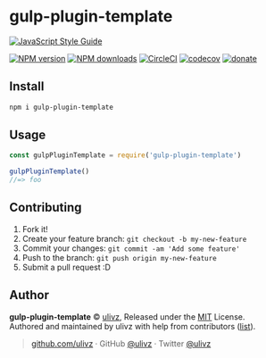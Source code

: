 # gulp-plugin-template

[![JavaScript Style Guide](https://cdn.rawgit.com/standard/standard/master/badge.svg)](https://github.com/standard/standard)

[![NPM version](https://img.shields.io/npm/v/gulp-plugin-template.svg?style=flat)](https://npmjs.com/package/gulp-plugin-template) [![NPM downloads](https://img.shields.io/npm/dm/gulp-plugin-template.svg?style=flat)](https://npmjs.com/package/gulp-plugin-template) [![CircleCI](https://circleci.com/gh/ulivz/gulp-plugin-template/tree/master.svg?style=shield)](https://circleci.com/gh/ulivz/gulp-plugin-template/tree/master)  [![codecov](https://codecov.io/gh/ulivz/gulp-plugin-template/branch/master/graph/badge.svg)](https://codecov.io/gh/ulivz/gulp-plugin-template)
 [![donate](https://img.shields.io/badge/$-donate-ff69b4.svg?maxAge=2592000&style=flat)](https://github.com/ulivz/donate)

## Install

```bash
npm i gulp-plugin-template
```

## Usage

```js
const gulpPluginTemplate = require('gulp-plugin-template')

gulpPluginTemplate()
//=> foo
```

## Contributing

1. Fork it!
2. Create your feature branch: `git checkout -b my-new-feature`
3. Commit your changes: `git commit -am 'Add some feature'`
4. Push to the branch: `git push origin my-new-feature`
5. Submit a pull request :D


## Author

**gulp-plugin-template** © [ulivz](https://github.com/ulivz), Released under the [MIT](./LICENSE) License.<br>
Authored and maintained by ulivz with help from contributors ([list](https://github.com/ulivz/gulp-plugin-template/contributors)).

> [github.com/ulivz](https://github.com/ulivz) · GitHub [@ulivz](https://github.com/ulivz) · Twitter [@ulivz](https://twitter.com/ulivz)
